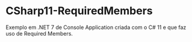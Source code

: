 # CSharp11-RequiredMembers
Exemplo em .NET 7 de Console Application criada com o C# 11 e que faz uso de Required Members.
